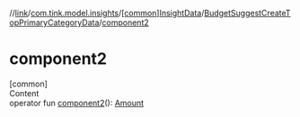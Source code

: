 //[link](../../../index.md)/[com.tink.model.insights](../../index.md)/[[common]InsightData](../index.md)/[BudgetSuggestCreateTopPrimaryCategoryData](index.md)/[component2](component2.md)



# component2  
[common]  
Content  
operator fun [component2](component2.md)(): [Amount](../../../com.tink.model.misc/[common]-amount/index.md)  



